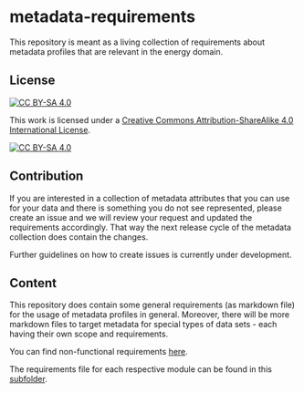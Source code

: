 # metadata-requirements
This repository is meant as a living collection of requirements about metadata profiles that are relevant in the energy domain.

## License
[![CC BY-SA 4.0][cc-by-sa-shield]][cc-by-sa]

This work is licensed under a
[Creative Commons Attribution-ShareAlike 4.0 International License][cc-by-sa].

[![CC BY-SA 4.0][cc-by-sa-image]][cc-by-sa]

[cc-by-sa]: http://creativecommons.org/licenses/by-sa/4.0/
[cc-by-sa-image]: https://licensebuttons.net/l/by-sa/4.0/88x31.png
[cc-by-sa-shield]: https://img.shields.io/badge/License-CC%20BY--SA%204.0-lightgrey.svg

## Contribution
If you are interested in a collection of metadata attributes that you can use for your data and there is something you do not see represented, please create an issue and we will review your request and updated the requirements accordingly.
That way the next release cycle of the metadata collection does contain the changes.

Further guidelines on how to create issues is currently under development.

## Content
This repository does contain some general requirements (as markdown file) for the usage of metadata profiles in general.
Moreover, there will be more markdown files to target metadata for special types of data sets - each having their own scope and requirements.

You can find non-functional requirements [here](non-functional-requirements.md).

The requirements file for each respective module can be found in this [subfolder](modules/).
